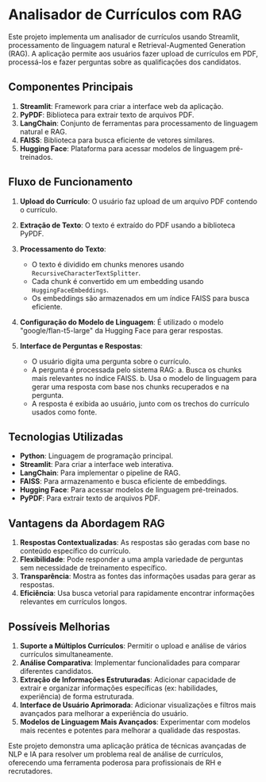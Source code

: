 # Analisador de Currículos com RAG

Este projeto implementa um analisador de currículos usando Streamlit, processamento de linguagem natural e Retrieval-Augmented Generation (RAG). A aplicação permite aos usuários fazer upload de currículos em PDF, processá-los e fazer perguntas sobre as qualificações dos candidatos.

## Componentes Principais

1. **Streamlit**: Framework para criar a interface web da aplicação.
2. **PyPDF**: Biblioteca para extrair texto de arquivos PDF.
3. **LangChain**: Conjunto de ferramentas para processamento de linguagem natural e RAG.
4. **FAISS**: Biblioteca para busca eficiente de vetores similares.
5. **Hugging Face**: Plataforma para acessar modelos de linguagem pré-treinados.

## Fluxo de Funcionamento

1. **Upload do Currículo**: O usuário faz upload de um arquivo PDF contendo o currículo.

2. **Extração de Texto**: O texto é extraído do PDF usando a biblioteca PyPDF.

3. **Processamento do Texto**:
   - O texto é dividido em chunks menores usando `RecursiveCharacterTextSplitter`.
   - Cada chunk é convertido em um embedding usando `HuggingFaceEmbeddings`.
   - Os embeddings são armazenados em um índice FAISS para busca eficiente.

4. **Configuração do Modelo de Linguagem**: É utilizado o modelo "google/flan-t5-large" da Hugging Face para gerar respostas.

5. **Interface de Perguntas e Respostas**:
   - O usuário digita uma pergunta sobre o currículo.
   - A pergunta é processada pelo sistema RAG:
     a. Busca os chunks mais relevantes no índice FAISS.
     b. Usa o modelo de linguagem para gerar uma resposta com base nos chunks recuperados e na pergunta.
   - A resposta é exibida ao usuário, junto com os trechos do currículo usados como fonte.

## Tecnologias Utilizadas

- **Python**: Linguagem de programação principal.
- **Streamlit**: Para criar a interface web interativa.
- **LangChain**: Para implementar o pipeline de RAG.
- **FAISS**: Para armazenamento e busca eficiente de embeddings.
- **Hugging Face**: Para acessar modelos de linguagem pré-treinados.
- **PyPDF**: Para extrair texto de arquivos PDF.

## Vantagens da Abordagem RAG

1. **Respostas Contextualizadas**: As respostas são geradas com base no conteúdo específico do currículo.
2. **Flexibilidade**: Pode responder a uma ampla variedade de perguntas sem necessidade de treinamento específico.
3. **Transparência**: Mostra as fontes das informações usadas para gerar as respostas.
4. **Eficiência**: Usa busca vetorial para rapidamente encontrar informações relevantes em currículos longos.

## Possíveis Melhorias

1. **Suporte a Múltiplos Currículos**: Permitir o upload e análise de vários currículos simultaneamente.
2. **Análise Comparativa**: Implementar funcionalidades para comparar diferentes candidatos.
3. **Extração de Informações Estruturadas**: Adicionar capacidade de extrair e organizar informações específicas (ex: habilidades, experiência) de forma estruturada.
4. **Interface de Usuário Aprimorada**: Adicionar visualizações e filtros mais avançados para melhorar a experiência do usuário.
5. **Modelos de Linguagem Mais Avançados**: Experimentar com modelos mais recentes e potentes para melhorar a qualidade das respostas.

Este projeto demonstra uma aplicação prática de técnicas avançadas de NLP e IA para resolver um problema real de análise de currículos, oferecendo uma ferramenta poderosa para profissionais de RH e recrutadores.
